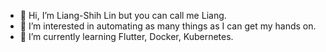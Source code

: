 - 👋 Hi, I’m Liang-Shih Lin but you can call me Liang.
- 👀 I’m interested in automating as many things as I can get my hands on.
- 🌱 I’m currently learning Flutter, Docker, Kubernetes.
